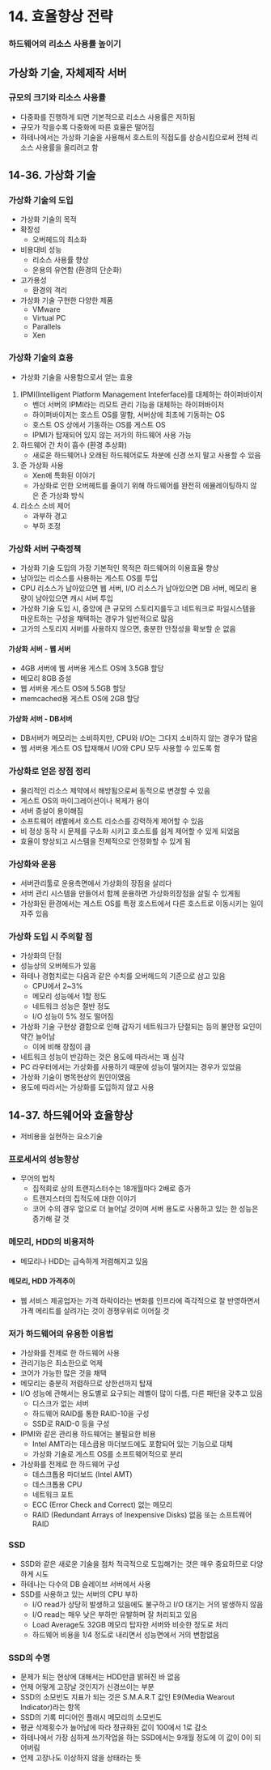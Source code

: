 # 14. 효율향상 전략
### 하드웨어의 리소스 사용률 높이기
## 가상화 기술, 자체제작 서버
### 규모의 크기와 리소스 사용률
- 다중화를 진행하게 되면 기본적으로 리소스 사용률은 저하됨
- 규모가 작을수록 다중화에 따른 효율은 떨어짐
- 하테나에서는 가상화 기술을 사용해서 호스트의 직접도를 상승시킴으로써 전체 리소스 사용률을 올리려고 함
## 14-36. 가상화 기술
### 가상화 기술의 도입
- 가상화 기술의 목적
- 확장성
    - 오버헤드의 최소화
- 비용대비 성능
    - 리소스 사용률 향상
    - 운용의 유연함 (환경의 단순화)
- 고가용성
    - 환경의 격리
- 가상화 기술 구현한 다양한 제품
    - VMware
    - Virtual PC
    - Parallels
    - Xen
### 가상화 기술의 효용
- 가상화 기술을 사용함으로서 얻는 효용
1. IPMI(Intelligent Platform Management Inteferface)를 대체하는 하이퍼바이저
    - 벤더 서버의 IPMI라는 리모트 관리 기능을 대체하는 하이퍼바이저
    - 하이퍼바이저는 호스트 OS를 말함, 서버상에 최초에 기동하는 OS
    - 호스트 OS 상에서 기동하는 OS를 게스트 OS
    - IPMI가 탑재되어 있지 않는 저가의 하드웨어 사용 가능
2. 하드웨어 간 차이 흡수 (환경 추상화)
    - 새로운 하드웨어나 오래된 하드웨어로도 차분에 신경 쓰지 말고 사용할 수 있음
3. 준 가상화 사용
    - Xen에 특화된 이야기
    - 가상화로 인한 오버헤트를 줄이기 위해 하드웨어를 완전히 에뮬레이팅하지 않은 준 가상화 방식
4. 리소스 소비 제어
    - 과부하 경고
    - 부하 조정
### 가상화 서버 구축정책
- 가상화 기술 도입의 가장 기본적인 목적은 하드웨어의 이용효율 향상
- 남아있는 리소스를 사용하는 게스트 OS를 투입
- CPU 리소스가 남아있으면 웹 서버, I/O 리소스가 남아있으면 DB 서버, 메모리 용량이 남아있으면 캐시 서버 투입
- 가상화 기술 도입 시, 중앙에 큰 규모의 스토리지를두고 네트워크로 파일시스템을 마운트하는 구성을 채택하는 경우가 일반적으로 많음
- 고가의 스토리지 서버를 사용하지 않으면, 충분한 안정성을 확보할 순 없음
#### 가상화 서버 - 웹 서버
- 4GB 서버에 웹 서버용 게스트 OS에 3.5GB 할당
- 메모리 8GB 증설 
- 웹 서버용 게스트 OS에 5.5GB 할당
- memcached용 게스트 OS에 2GB 할당
#### 가상화 서버 - DB서버
- DB서버가 메모리는 소비하지만, CPU와 I/O는 그다지 소비하지 않는 경우가 많음
- 웹 서버용 게스트 OS 탑재해서 I/O와 CPU 모두 사용할 수 있도록 함
### 가상화로 얻은 장점 정리
- 물리적인 리소스 제약에서 해방됨으로써 동적으로 변경할 수 있음
- 게스트 OS의 마이그레이션이나 복제가 용이
- 서버 증설이 용이해짐
- 소프트웨어 레벨에서 호스트 리소스를 강력하게 제어할 수 있음
- 비 정상 동작 시 문제를 구소화 시키고 호스트를 쉽게 제어할 수 있게 되었음
- 효율이 향상되고 시스템을 전체적으로 안정화할 수 있게 됨
### 가상화와 운용
- 서버관리툴로 운용측면에서 가상화의 장점을 살리다
- 서버 관리 시스템을 만들어서 함께 운용하면 가상화의장점을 살릴 수 있게됨
- 가상화된 환경에서는 게스트 OS를 특정 호스트에서 다른 호스트로 이동시키는 일이 자주 있음
### 가상화 도입 시 주의할 점
- 가상화의 단점
- 성능상의 오버헤드가 있음
- 하테나 경험치로는 다음과 같은 수치를 오버헤드의 기준으로 삼고 있음
    - CPU에서 2~3%
    - 메모리 성능에서 1할 정도
    - 네트워크 성능은 절반 정도
    - I/O 성능이 5% 정도 떨어짐
- 가상화 기술 구현상 결함으로 인해 갑자기 네트워크가 단절되는 등의 불안정 요인이 약간 늘어남
    - 이에 비해 장점이 큼
- 네트워크 성능이 반감하는 것은 용도에 따라서는 꽤 심각
- PC 라우터에서는 가상화를 사용하기 때문에 성능이 떨어지는 경우가 있었음
- 가상화 기술이 병목현상의 원인이였음
- 용도에 따라서는 가상화를 도입하지 않고 사용
## 14-37. 하드웨어와 효율향상
- 저비용을 실현하는 요소기술
### 프로세서의 성능향상
- 무어의 법칙
    - 집적회로 상의 트랜지스터수는 18개월마다 2배로 증가
    - 트랜지스터의 집적도에 대한 이야기
    - 코어 수의 경우 앞으로 더 늘어날 것이며 서버 용도로 사용하고 있는 한 성능은 증가해 갈 것
### 메모리, HDD의 비용저하
- 메모리나 HDD는 급속하게 저렴해지고 있음
#### 메모리, HDD 가격추이
- 웹 서비스 제공업자는 가격 하락이라는 변화를 인프라에 즉각적으로 잘 반영하면서 가격 메리트를 살려가는 것이 경쟁우위로 이어질 것
### 저가 하드웨어의 유용한 이용법
- 가상화를 전제로 한 하드웨어 사용
- 관리기능은 최소한으로 억제
- 코어가 가능한 많은 것을 채택
- 메모리는 충분히 저렴하므로 상한선까지 탑재
- I/O 성능에 관해서는 용도별로 요구되는 레벨이 많이 다름, 다른 패턴을 갖추고 있음
    - 디스크가 없는 서버
    - 하드웨어 RAID를 통한 RAID-10을 구성
    - SSD로 RAID-0 등을 구성
- IPMI와 같은 관리용 하드웨어는 불필요한 비용
    - Intel AMT라는 데스큽용 마더보드에도 포함되어 있는 기능으로 대체
    - 가상화 기술로 게스트 OS를 소프트웨어적으로 분리
- 가상화를 전제로 한 하드웨어 구성
    - 데스크톱용 마더보드 (Intel AMT)
    - 데스크톱용 CPU
    - 네트워크 포트
    - ECC (Error Check and Correct) 없는 메모리
    - RAID (Redundant Arrays of Inexpensive Disks) 없음 또는 소프트웨어 RAID
### SSD
- SSD와 같은 새로운 기술을 점차 적극적으로 도입해가는 것은 매우 중요하므로 다양하게 시도
- 하테나는 다수의 DB 슬레이브 서버에서 사용
- SSD를 사용하고 있는 서버의 CPU 부하
    - I/O read가 상당히 발생하고 있음에도 불구하고 I/O 대기는 거의 발생하지 않음
    - I/O read는 매우 낮은 부하만 유발하며 잘 처리되고 있음
    - Load Average도 32GB 메모리 탑자한 서버와 비슷한 정도로 처리
    - 하드웨어 비용을 1/4 정도로 내리면서 성능면에서 거의 변함없음
### SSD의 수명
- 문제가 되는 현상에 대해서는 HDD만큼 밝혀진 바 없음
- 언제 어떻게 고장날 것인지가 신경쓰이는 부분
- SSD의 소모빈도 지표가 되는 것은 S.M.A.R.T 값인 E9(Media Wearout Indicator)라는 항목
- SSD의 기록 미디어인 플래시 메모리의 소모빈도
- 평균 삭제횟수가 늘어남에 따라 정규화된 값이 100에서 1로 감소
- 하테나에서 가장 심하게 쓰기작업을 하는 SSD에서는 9개월 정도에 이 값이 0이 되어버림
- 언제 고장나도 이상하지 않을 상태라는 뜻
